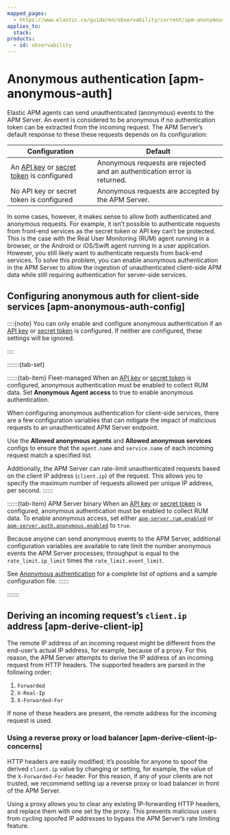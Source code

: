 ```yaml
---
mapped_pages:
  - https://www.elastic.co/guide/en/observability/current/apm-anonymous-auth.html
applies_to:
  stack:
products:
  - id: observability
---
```


# Anonymous authentication [apm-anonymous-auth]

Elastic APM agents can send unauthenticated (anonymous) events to the APM Server. An event is considered to be anonymous if no authentication token can be extracted from the incoming request. The APM Server’s default response to these these requests depends on its configuration:

| Configuration | Default |
| --- | --- |
| An [API key](/solutions/observability/apm/api-keys.md) or [secret token](/solutions/observability/apm/secret-token.md) is configured | Anonymous requests are rejected and an authentication error is returned. |
| No API key or secret token is configured | Anonymous requests are accepted by the APM Server. |

In some cases, however, it makes sense to allow both authenticated and anonymous requests. For example, it isn’t possible to authenticate requests from front-end services as the secret token or API key can’t be protected. This is the case with the Real User Monitoring (RUM) agent running in a browser, or the Android or iOS/Swift agent running in a user application. However, you still likely want to authenticate requests from back-end services. To solve this problem, you can enable anonymous authentication in the APM Server to allow the ingestion of unauthenticated client-side APM data while still requiring authentication for server-side services.

## Configuring anonymous auth for client-side services [apm-anonymous-auth-config]

::::{note}
You can only enable and configure anonymous authentication if an [API key](/solutions/observability/apm/api-keys.md) or [secret token](/solutions/observability/apm/secret-token.md) is configured. If neither are configured, these settings will be ignored.

::::

:::::::{tab-set}

::::::{tab-item} Fleet-managed
When an [API key](/solutions/observability/apm/api-keys.md) or [secret token](/solutions/observability/apm/secret-token.md) is configured, anonymous authentication must be enabled to collect RUM data. Set **Anonymous Agent access** to true to enable anonymous authentication.

When configuring anonymous authentication for client-side services, there are a few configuration variables that can mitigate the impact of malicious requests to an unauthenticated APM Server endpoint.

Use the **Allowed anonymous agents** and **Allowed anonymous services** configs to ensure that the `agent.name` and `service.name` of each incoming request match a specified list.

Additionally, the APM Server can rate-limit unauthenticated requests based on the client IP address (`client.ip`) of the request. This allows you to specify the maximum number of requests allowed per unique IP address, per second.
::::::

::::::{tab-item} APM Server binary
When an [API key](/solutions/observability/apm/api-keys.md) or [secret token](/solutions/observability/apm/secret-token.md) is configured, anonymous authentication must be enabled to collect RUM data. To enable anonymous access, set either [`apm-server.rum.enabled`](/solutions/observability/apm/configure-real-user-monitoring-rum.md#apm-rum-enable) or [`apm-server.auth.anonymous.enabled`](/solutions/observability/apm/configure-anonymous-authentication.md#apm-config-auth-anon-enabled) to `true`.

Because anyone can send anonymous events to the APM Server, additional configuration variables are available to rate limit the number anonymous events the APM Server processes; throughput is equal to the `rate_limit.ip_limit` times the `rate_limit.event_limit`.

See [Anonymous authentication](/solutions/observability/apm/configure-anonymous-authentication.md) for a complete list of options and a sample configuration file.
::::::

:::::::

## Deriving an incoming request’s `client.ip` address [apm-derive-client-ip]

The remote IP address of an incoming request might be different from the end-user’s actual IP address, for example, because of a proxy. For this reason, the APM Server attempts to derive the IP address of an incoming request from HTTP headers. The supported headers are parsed in the following order:

1. `Forwarded`
2. `X-Real-Ip`
3. `X-Forwarded-For`

If none of these headers are present, the remote address for the incoming request is used.

### Using a reverse proxy or load balancer [apm-derive-client-ip-concerns]

HTTP headers are easily modified; it’s possible for anyone to spoof the derived `client.ip` value by changing or setting, for example, the value of the `X-Forwarded-For` header. For this reason, if any of your clients are not trusted, we recommend setting up a reverse proxy or load balancer in front of the APM Server.

Using a proxy allows you to clear any existing IP-forwarding HTTP headers, and replace them with one set by the proxy. This prevents malicious users from cycling spoofed IP addresses to bypass the APM Server’s rate limiting feature.
